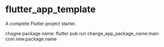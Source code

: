 # flutter_app_template

A complete Flutter project starter.

chagne package name:
flutter pub run change_app_package_name:main com.new.package.name
